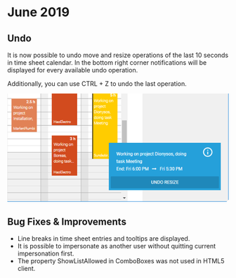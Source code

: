 # June 2019

## Undo

It is now possible to undo move and resize operations of the last 10 seconds in time sheet calendar. In the bottom right corner notifications will be displayed for every available undo operation. 

Additionally, you can use CTRL + Z to undo the last operation.

![Undo Resize](images/2019-06/undo-resize.png "Undo Resize")

## Bug Fixes & Improvements

- Line breaks in time sheet entries and tooltips are displayed.
- It is possible to impersonate as another user without quitting current impersonation first.
- The property ShowListAllowed in ComboBoxes was not used in HTML5 client.